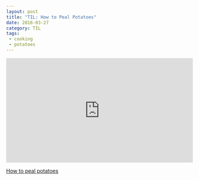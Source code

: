 ```yaml
---
layout: post
title: "TIL: How to Peal Potatoes"
date: 2016-03-27
category: TIL
tags:
 - cooking
 - potatoes
---
```


<style>.embed-container { position: relative; padding-bottom: 56.25%; height: 0; overflow: hidden; max-width: 100%; } .embed-container iframe, .embed-container object, .embed-container embed { position: absolute; top: 0; left: 0; width: 100%; height: 100%; }</style><div class='embed-container'><iframe src='https://www.youtube.com/embed/mbHeddAnrZs' frameborder='0' allowfullscreen></iframe></div>

[How to peal potatoes](https://www.youtube.com/watch?v=mbHeddAnrZs)
